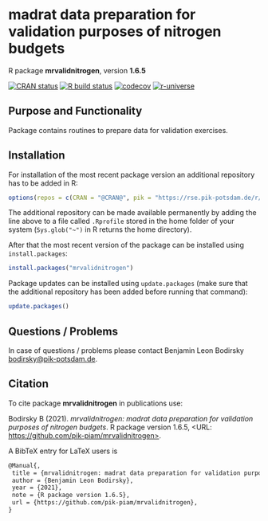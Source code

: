 # madrat data preparation for validation purposes of nitrogen budgets

R package **mrvalidnitrogen**, version **1.6.5**

[![CRAN status](https://www.r-pkg.org/badges/version/mrvalidnitrogen)](https://cran.r-project.org/package=mrvalidnitrogen)  [![R build status](https://github.com/pik-piam/mrvalidnitrogen/workflows/check/badge.svg)](https://github.com/pik-piam/mrvalidnitrogen/actions) [![codecov](https://codecov.io/gh/pik-piam/mrvalidnitrogen/branch/master/graph/badge.svg)](https://codecov.io/gh/pik-piam/mrvalidnitrogen) [![r-universe](https://pik-piam.r-universe.dev/badges/mrvalidnitrogen)](https://pik-piam.r-universe.dev/ui#builds)

## Purpose and Functionality

Package contains routines to prepare data for validation exercises.


## Installation

For installation of the most recent package version an additional repository has to be added in R:

```r
options(repos = c(CRAN = "@CRAN@", pik = "https://rse.pik-potsdam.de/r/packages"))
```
The additional repository can be made available permanently by adding the line above to a file called `.Rprofile` stored in the home folder of your system (`Sys.glob("~")` in R returns the home directory).

After that the most recent version of the package can be installed using `install.packages`:

```r 
install.packages("mrvalidnitrogen")
```

Package updates can be installed using `update.packages` (make sure that the additional repository has been added before running that command):

```r 
update.packages()
```

## Questions / Problems

In case of questions / problems please contact Benjamin Leon Bodirsky <bodirsky@pik-potsdam.de>.

## Citation

To cite package **mrvalidnitrogen** in publications use:

Bodirsky B (2021). _mrvalidnitrogen: madrat data preparation for validation purposes of nitrogen budgets_. R package version 1.6.5, <URL: https://github.com/pik-piam/mrvalidnitrogen>.

A BibTeX entry for LaTeX users is

 ```latex
@Manual{,
  title = {mrvalidnitrogen: madrat data preparation for validation purposes of nitrogen budgets},
  author = {Benjamin Leon Bodirsky},
  year = {2021},
  note = {R package version 1.6.5},
  url = {https://github.com/pik-piam/mrvalidnitrogen},
}
```
